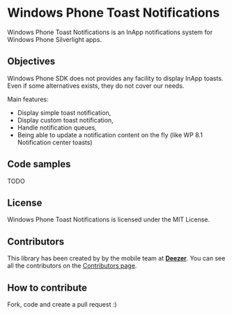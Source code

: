 Windows Phone Toast Notifications
==============================

Windows Phone Toast Notifications is an InApp notifications system for Windows Phone Silverlight apps. 

## Objectives

Windows Phone SDK does not provides any facility to display InApp toasts. Even if some alternatives exists,
they do not cover our needs.

Main features: 

- Display simple toast notification, 
- Display custom toast notification, 
- Handle notification queues, 
- Being able to update a notification content on the fly (like WP 8.1 Notification center toasts)

## Code samples

TODO

## License

Windows Phone Toast Notifications is licensed under the MIT License.

## Contributors

This library has been created by by the mobile team at **[Deezer][deezerwww]**. 
You can see all the contributors on the [Contributors page][contributors].

## How to contribute

Fork, code and create a pull request :)

[release]: https://github.com/cmaneu/WindowsPhoneToastNotifications/releases
[contributors]: https://github.com/cmaneu/WindowsPhoneToastNotifications/graphs/contributors
[deezerwww]: http://www.deezer.com
